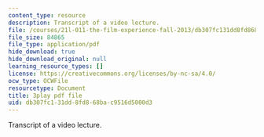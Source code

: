 ```yaml
---
content_type: resource
description: Transcript of a video lecture.
file: /courses/21l-011-the-film-experience-fall-2013/db307fc131dd8fd868bac9516d5000d3_m4ZuXay_qOo.pdf
file_size: 84865
file_type: application/pdf
hide_download: true
hide_download_original: null
learning_resource_types: []
license: https://creativecommons.org/licenses/by-nc-sa/4.0/
ocw_type: OCWFile
resourcetype: Document
title: 3play pdf file
uid: db307fc1-31dd-8fd8-68ba-c9516d5000d3
---
```

Transcript of a video lecture.